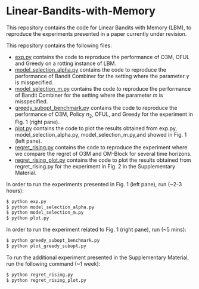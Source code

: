 # Linear-Bandits-with-Memory
This repository contains the code for Linear Bandits with Memory (LBM), to reproduce the experiments presented in a paper currently under revision.

This repository contains the following files:
- [exp.py](exp.py) contains the code to reproduce the performance of O3M, OFUL and Greedy on a rotting instance of LBM. 
- [model_selection_alpha.py](model_selection_alpha.py) contains the code to reproduce the performance of Bandit Combiner for the setting where the parameter $\gamma$ is misspecified. 
- [model_selection_m.py](model_selection_m.py) contains the code to reproduce the performance of Bandit Combiner for the setting where the parameter $m$ is misspecified.
- [greedy_subopt_benchmark.py](greedy_subopt_benchmark.py) contains the code to reproduce the performance of O3M, Policy $\pi_2$, OFUL, and Greedy for the experiment in Fig. 1 (right pane). 
- [plot.py](plot.py) contains the code to plot the results obtained from exp.py, model_selection_alpha.py, model_selection_m.py,and showed in Fig. 1 (left pane).
- [regret_rising.py](regret_rising.py) contains the code to reproduce the experiment where we compare the regret of O3M and OM-Block for several time horizons. 
- [regret_rising_plot.py](regret_rising_plot.py) contains the code to plot the results obtained from regret_rising.py for the experiment in Fig. 2 in the Supplementary Material.  

In order to run the experiments presented in Fig. 1 (left pane), run (~2-3 hours):
```python
$ python exp.py
$ python model_selection_alpha.py
$ python model_selection_m.py
$ python plot.py
```

In order to run the experiment related to Fig. 1 (right pane), run (~5 mins):
```python
$ python greedy_subopt_benchmark.py
$ python plot_greedy_subopt.py
```

To run the additional experiment presented in the Supplementary Material, run the following command (~1 week):
```python
$ python regret_rising.py
$ python regret_rising_plot.py
```
